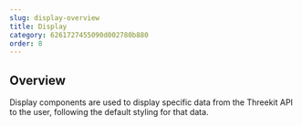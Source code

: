 ```yaml
---
slug: display-overview
title: Display
category: 6261727455090d002780b880
order: 8
---
```


## Overview

Display components are used to display specific data from the Threekit API to the user, following the default styling for that data.
